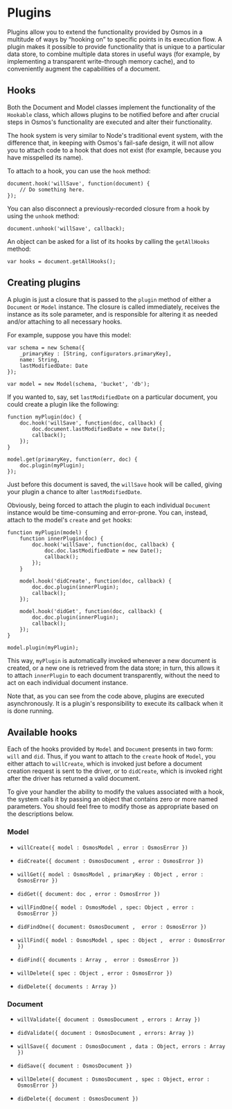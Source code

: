 # Plugins

Plugins allow you to extend the functionality provided by Osmos in a multitude of ways by “hooking on” to specific points in its execution flow. A plugin makes it possible to provide functionality that is unique to a particular data store, to combine multiple data stores in useful ways (for example, by implementing a transparent write-through memory cache), and to conveniently augment the capabilities of a document.

## Hooks

Both the Document and Model classes implement the functionality of the `Hookable` class, which allows plugins to be notified before and after crucial steps in Osmos's functionality are executed and alter their functionality.

The hook system is very similar to Node's traditional event system, with the difference that, in keeping with Osmos's fail-safe design, it will not allow you to attach code to a hook that does not exist (for example, because you have misspelled its name).

To attach to a hook, you can use the `hook` method:

    document.hook('willSave', function(document) {
        // Do something here.
    });
    
You can also disconnect a previously-recorded closure from a hook by using the `unhook` method:

    document.unhook('willSave', callback);
    
An object can be asked for a list of its hooks by calling the `getAllHooks` method:

    var hooks = document.getAllHooks();
    
## Creating plugins

A plugin is just a closure that is passed to the `plugin` method of either a `Document` or `Model` instance. The closure is called immediately, receives the instance as its sole parameter, and is responsible for altering it as needed and/or attaching to all necessary hooks.

For example, suppose you have this model:

    var schema = new Schema({
        _primaryKey : [String, configurators.primaryKey],
        name: String,
        lastModifiedDate: Date
    });

    var model = new Model(schema, 'bucket', 'db');
    
If you wanted to, say, set `lastModifiedDate` on a particular document, you could create a plugin like the following:

    function myPlugin(doc) {
        doc.hook('willSave', function(doc, callback) {
            doc.document.lastModifiedDate = new Date();
            callback();
        });
    }

    model.get(primaryKey, function(err, doc) {
        doc.plugin(myPlugin);
    });
    
Just before this document is saved, the `willSave` hook will be called, giving your plugin a chance to alter `lastModifiedDate`. 

Obviously, being forced to attach the plugin to each individual `Document` instance would be time-consuming and error-prone. You can, instead, attach to the model's `create` and `get` hooks:

    function myPlugin(model) {
        function innerPlugin(doc) {
            doc.hook('willSave', function(doc, callback) {
                doc.doc.lastModifiedDate = new Date();
                callback();
            });
        }
        
        model.hook('didCreate', function(doc, callback) {
            doc.doc.plugin(innerPlugin);
            callback();
        });

        model.hook('didGet', function(doc, callback) {
            doc.doc.plugin(innerPlugin);
            callback();
        });
    }

    model.plugin(myPlugin);

This way, `myPlugin` is automatically invoked whenever a new document is created, or a new one is retrieved from the data store; in turn, this allows it to attach `innerPlugin` to each document transparently, without the need to act on each individual document instance.

Note that, as you can see from the code above, plugins are executed asynchronously. It is a plugin's responsibility to execute its callback when it is done running.

## Available hooks

Each of the hooks provided by `Model` and `Document` presents in two form: `will` and `did`. Thus, if you want to attach to the `create` hook of `Model`, you either attach to `willCreate`, which is invoked just before a document creation request is sent to the driver, or to `didCreate`, which is invoked right after the driver has returned a valid document.

To give your handler the ability to modify the values associated with a hook, the system calls it by passing an object that contains zero or more named parameters. You should feel free to modify those as appropriate based on the descriptions below.

### Model

- `willCreate({ model : OsmosModel , error : OsmosError })`
- `didCreate({ document : OsmosDocument , error : OsmosError })`

- `willGet({ model : OsmosModel , primaryKey : Object , error : OsmosError })`
- `didGet({ document: doc , error : OsmosError })`

- `willFindOne({ model : OsmosModel , spec: Object , error : OsmosError })`
- `didFindOne({ document: OsmosDocument ,  error : OsmosError })`

- `willFind({ model : OsmosModel , spec : Object ,  error : OsmosError })`
- `didFind({ documents : Array ,  error : OsmosError })`

- `willDelete({ spec : Object , error : OsmosError })`
- `didDelete({ documents : Array })`

### Document

- `willValidate({ document : OsmosDocument , errors : Array })`
- `didValidate({ document : OsmosDocument , errors: Array })`

- `willSave({ document : OsmosDocument , data : Object, errors : Array })`
- `didSave({ document : OsmosDocument })`

- `willDelete({ document : OsmosDocument , spec : Object, error : OsmosError })`
- `didDelete({ document : OsmosDocument })`